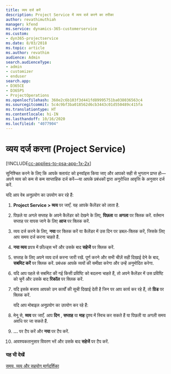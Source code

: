 ```yaml
---
title: व्यय दर्ज करें
description: Project Service में व्यय दर्ज करने का तरीका
author: revathimuthiah
manager: kfend
ms.service: dynamics-365-customerservice
ms.custom:
- dyn365-projectservice
ms.date: 8/03/2018
ms.topic: article
ms.author: revathim
audience: Admin
search.audienceType:
- admin
- customizer
- enduser
search.app:
- D365CE
- D365PS
- ProjectOperations
ms.openlocfilehash: 360e2c6b103f3d441fd89995751ba038036563c4
ms.sourcegitcommit: 5c4c9bf3ba018562d6cb3443c01d550489c415fa
ms.translationtype: HT
ms.contentlocale: hi-IN
ms.lasthandoff: 10/16/2020
ms.locfileid: "4077904"
---
```

# <a name="enter-expenses-project-service"></a>व्यय दर्ज करना (Project Service)

[!INCLUDE[cc-applies-to-psa-app-1x-2x](../includes/cc-applies-to-psa-app-1x-2x.md)]

सुनिश्चित करने के लिए कि आपके क्लायंट को इनवॉइस किया जाए और आपको सही से भुगतान प्राप्त हो—अपने व्यय को कम से कम साप्ताहिक दर्ज करें—या आपके प्रबंधकों द्वारा अनुरोधित आवृत्ति के अनुसार दर्ज करें.  
  
 यदि आप वेब अनुप्रयोग का उपयोग कर रहे हैं:  
  
1. **Project Service > व्यय** पर जाएँ. यह आपके कैलेंडर को लाता है.  
  
2. पिछले या अगले सप्ताह के अपने कैलेंडर को देखने के लिए, **पिछला** या **अगला** पर क्लिक करें. वर्तमान सप्ताह पर वापस जाने के लिए **आज** पर क्लिक करें.  
  
3. व्यय दर्ज करने के लिए, **नया** पर क्लिक करें या कैलेंडर में उस दिन पर डबल-क्लिक करें, जिसके लिए आप समय दर्ज करना चाहते हैं.  
  
4. **नया व्यय** प्रपत्र में फ़ील्ड्स भरें और उसके बाद **सहेजें** पर क्लिक करें.  
  
5. सप्ताह के लिए अपने व्यय दर्ज करना जारी रखें. पूर्ण करने और सभी चीज़ें सही दिखाई देने के बाद, **सबमिट करें** पर क्लिक करें. प्रबंधक आपके व्ययों की समीक्षा करेगा और उन्हें अनुमोदित करेगा.  
  
6. यदि आप पहले से सबमिट की गई किसी प्रविष्टि को बदलना चाहते हैं, तो अपने कैलेंडर में उस प्रविष्टि को चुनें और उसके बाद **रिकॉल** पर क्लिक करें.  
  
7. यदि इसके बजाय आपको उन कार्यों की सूची दिखाई देती है जिन पर आप कार्य कर रहे हैं, तो **ग्रिड** पर क्लिक करें.  
  
   यदि आप मोबाइल अनुप्रयोग का उपयोग कर रहे हैं:  
  
8. मेनू से, **व्यय** पर जाएँ.     आप **दिन** , **सप्ताह** या **माह** दृश्य में स्विच कर सकते हैं या पिछली या अगली समय अवधि पर जा सकते हैं.  
  
9. **…** पर टैप करें और **नया** पर टैप करें.  
  
10. आवश्यकतानुसार विवरण भरें और उसके बाद **सहेजें** पर टैप करें.  
  
### <a name="see-also"></a>यह भी देखें  
 [समय, व्यय और सहयोग मार्गदर्शिका](../psa/time-expense-collaboration-guide.md)
